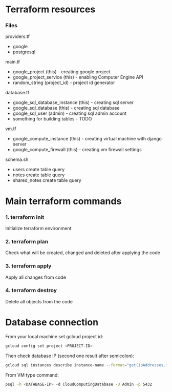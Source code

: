 # Terraform resources
### Files
providers.tf
- google
- postgresql

main.tf
- google_project (this) - creating google project
- google_project_service (this) - enabling Computer Engine API
- random_string (project_id) - project id generator

database.tf
- google_sql_database_instance (this) - creating sql server
- google_sql_database (this) - creating sql database
- google_sql_user (admin) - creating sql admin account
- something for building tables - TODO

vm.tf
- google_compute_instance (this) - creating virtual machine with django server
- google_compute_firewall (this) - creating vm firewall settings

schema.sh
- users create table query
- notes create table query
- shared_notes create table query


# Main terraform commands
### 1. terraform init
Initialize terraform environment

### 2. terraform plan
Check what will be created, changed and deleted after applying the code

### 3. terraform apply
Apply all changes from code

### 4. terraform destroy
Delete all objects from the code


# Database connection
From your local machine set gcloud project id:
```bash
gcloud config set project <PROJECT-ID>
```

Then check database IP (second one result after semicolon):
```bash
gcloud sql instances describe instance-name --format="get(ipAddresses.ipAddress)"
```

From VM type command:
```bash
psql -h <DATABASE-IP> -d CloudComputingDatabase -U Admin -p 5432
```
